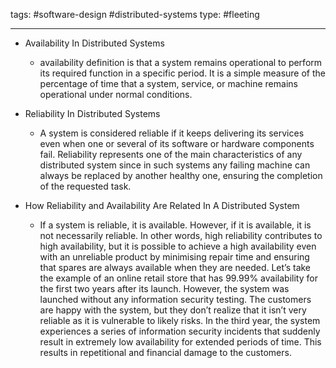 
tags: #software-design #distributed-systems 
type: #fleeting 


---



- Availability In Distributed Systems
	- availability definition is that a system remains operational to perform its required function in a specific period. It is a simple measure of the percentage of time that a system, service, or machine remains operational under normal conditions.

- Reliability In Distributed Systems
	- A system is considered reliable if it keeps delivering its services even when one or several of its software or hardware components fail. Reliability represents one of the main characteristics of any distributed system since in such systems any failing machine can always be replaced by another healthy one, ensuring the completion of the requested task.

- How Reliability and Availability Are Related In A Distributed System
	- If a system is reliable, it is available. However, if it is available, it is not necessarily reliable. In other words, high reliability contributes to high availability, but it is possible to achieve a high availability even with an unreliable product by minimising repair time and ensuring that spares are always available when they are needed. Let’s take the example of an online retail store that has 99.99% availability for the first two years after its launch. However, the system was launched without any information security testing. The customers are happy with the system, but they don’t realize that it isn’t very reliable as it is vulnerable to likely risks. In the third year, the system experiences a series of information security incidents that suddenly result in extremely low availability for extended periods of time. This results in repetitional and financial damage to the customers.